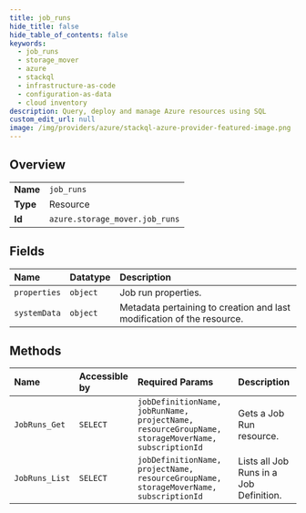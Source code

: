 ```yaml
---
title: job_runs
hide_title: false
hide_table_of_contents: false
keywords:
  - job_runs
  - storage_mover
  - azure    
  - stackql
  - infrastructure-as-code
  - configuration-as-data
  - cloud inventory
description: Query, deploy and manage Azure resources using SQL
custom_edit_url: null
image: /img/providers/azure/stackql-azure-provider-featured-image.png
---
```

  
    

## Overview
<table><tbody>
<tr><td><b>Name</b></td><td><code>job_runs</code></td></tr>
<tr><td><b>Type</b></td><td>Resource</td></tr>
<tr><td><b>Id</b></td><td><code>azure.storage_mover.job_runs</code></td></tr>
</tbody></table>

## Fields
| Name | Datatype | Description |
|:-----|:---------|:------------|
| `properties` | `object` | Job run properties. |
| `systemData` | `object` | Metadata pertaining to creation and last modification of the resource. |
## Methods
| Name | Accessible by | Required Params | Description |
|:-----|:--------------|:----------------|:------------|
| `JobRuns_Get` | `SELECT` | `jobDefinitionName, jobRunName, projectName, resourceGroupName, storageMoverName, subscriptionId` | Gets a Job Run resource. |
| `JobRuns_List` | `SELECT` | `jobDefinitionName, projectName, resourceGroupName, storageMoverName, subscriptionId` | Lists all Job Runs in a Job Definition. |
